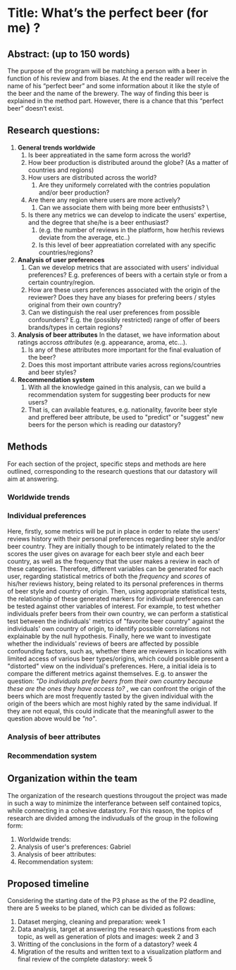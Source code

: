# Title: What’s the perfect beer (for me) ?

## Abstract: (up to 150 words)
The purpose of the program will be matching a person with a beer in function of his review and from biases. At the end the reader will receive the name of his “perfect beer” and some information about it like the style of the beer and the name of the brewery. The way of finding this beer is explained in the method part. However, there is a chance that this “perfect beer” doesn’t exist.

## Research questions: 
1. **General trends worldwide**
	1. Is beer appreatiated in the same form across the world?
	2. How beer production is distributed around the globe? (As a matter of countries and regions)
	3. How users are distributed across the world? 
		1. Are they uniformely correlated with the contries population and/or beer production?
	4. Are there any region where users are more actively?
		1. Can we associate them with being more beer enthusists? \
	5. Is there any metrics we can develop to indicate the users' expertise, and the degree that she/he is a beer enthusiast? 
		1. (e.g. the number of reviews in the platform, how her/his reviews deviate from the average, etc..)
		2. Is this level of beer appreatiation correlated with any specific countries/regions?
2. **Analysis of user preferences**
	1. Can we develop metrics that are associated with users' individual preferences? E.g. preferences of beers with a certain style or from a certain country/region.
	2. How are these users preferences associated with the origin of the reviewer? Does they have any biases for prefering beers / styles original from their own country?
	3. Can we distinguish the real user preferences from possible confounders? E.g. the (possibly restricted) range of offer of beers brands/types in certain regions?
3. **Analysis of beer attributes**
	In the dataset, we have information about ratings accross *attributes* (e.g. appearance, aroma, etc...). 
	1. Is any of these attributes more important for the final evaluation of the beer?
	2. Does this most important attribute varies across regions/countries and beer styles?
4. **Recommendation system**
	1. With all the knowledge gained in this analysis, can we build a recommendation system for suggesting beer products for new users?
	2. That is, can available features, e.g. nationality, favorite beer style and preffered beer attribute, be used to "predict" or "suggest" new beers for the person which is reading our datastory? 


## Methods
For each section of the project, specific steps and methods are here outlined, corresponding to the research questions that our datastory will aim at answering.

### Worldwide trends 

### Individual preferences
Here, firstly, some metrics will be put in place in order to relate the users' reviews history with their personal preferences regarding beer style and/or beer country. They are initially though to be intimately related to the the scores the user gives on avarage for each beer style and each beer country, as well as the frequency that the user makes a review in each of these categories. Therefore, different variables can be generated for each user, regarding statistical metrics of both the *frequency* and *scores* of his/her reviews history, being related to its personal preferences in therms of beer style and country of origin.
Then, using appropriate statistical tests, the relationship of these generated markers for individual preferences can be tested against other variables of interest. For example, to test whether individuals prefer beers from their own country, we can perform a statistical test between the individuals' metrics of "favorite beer country" against the individuals' own country of origin, to identify possible correlations not explainable by the null hypothesis.
Finally, here we want to investigate whether the individuals' reviews of beers are affected by possible confounding factors, such as, whether there are reviewers in locations with limited access of various beer types/origins, which could possible present a "distorted" view on the individual's preferences. Here, a initial ideia is to compare the different metrics against themselves. E.g. to answer the question: *"Do individuals prefer beers from their own country because these are the ones they have access to?* , we can confront the origin of the beers which are most frequently tasted by the given individual with the origin of the beers which are most highly rated by the same individual. If they are not equal, this could indicate that the meaningfull aswer to the question above would be *"no"*.

### Analysis of beer attributes

### Recommendation system


## Organization within the team
The organization of the research questions througout the project was made in such a way to minimize the interferance between self contained topics, while connecting in a cohesive datastory. For this reason, the topics of research are divided among the indivuduals of the group in the following form:

1. Worldwide trends:
2. Analysis of user's preferences: Gabriel
3. Analysis of beer attributes:
4. Recommendation system:

## Proposed timeline
Considering the starting date of the P3 phase as the of the P2 deadline, there are 5 weeks to be planed, which can be divided as follows:

1. Dataset merging, cleaning and preparation: week 1
2. Data analysis, target at answering the research questions from each topic, as well as generation of plots and images: week 2 and 3
3. Writting of the conclusions in the form of a datastory? week 4
4. Migration of the results and written text to a visualization platform and final review of the complete datastory: week 5  
